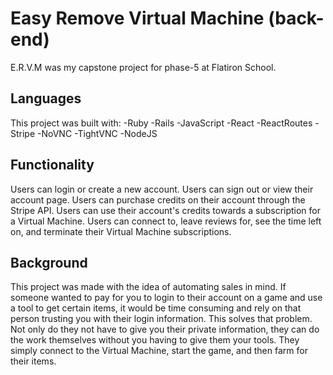 # Easy Remove Virtual Machine (back-end)

E.R.V.M was my capstone project for phase-5 at Flatiron School.

## Languages

This project was built with:
-Ruby
-Rails
-JavaScript
-React
-ReactRoutes
-Stripe
-NoVNC
-TightVNC
-NodeJS

## Functionality

Users can login or create a new account.
Users can sign out or view their account page.
Users can purchase credits on their account through the Stripe API.
Users can use their account's credits towards a subscription for a Virtual Machine.
Users can connect to, leave reviews for, see the time left on, and terminate their Virtual Machine subscriptions.

## Background

This project was made with the idea of automating sales in mind. If someone wanted to pay for you to login to their account on a game and use a tool to get certain items, it would be time consuming and rely on that person trusting you with their login information. This solves that problem. Not only do they not have to give you their private information, they can do the work themselves without you having to give them your tools. They simply connect to the Virtual Machine, start the game, and then farm for their items.

